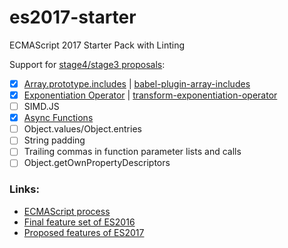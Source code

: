# es2017-starter
ECMAScript 2017 Starter Pack with Linting

Support for [stage4/stage3 proposals](https://github.com/tc39/ecma262/blob/master/README.md):
- [x] [Array.prototype.includes](http://www.2ality.com/2016/02/array-prototype-includes.html) 
      | [babel-plugin-array-includes](https://www.npmjs.com/package/babel-plugin-array-includes)
- [x] [Exponentiation Operator](http://www.2ality.com/2016/02/exponentiation-operator.html)
      | [transform-exponentiation-operator](https://babeljs.io/docs/plugins/transform-exponentiation-operator/)
- [ ] SIMD.JS
- [x] [Async Functions](http://www.2ality.com/2016/02/async-functions.html)
- [ ] Object.values/Object.entries
- [ ] String padding
- [ ] Trailing commas in function parameter lists and calls
- [ ] Object.getOwnPropertyDescriptors

### Links:
- [ECMAScript process](http://www.2ality.com/2015/11/tc39-process.html)
- [Final feature set of ES2016](http://www.2ality.com/2016/01/ecmascript-2016.html)
- [Proposed features of ES2017](http://www.2ality.com/2016/02/ecmascript-2017.html)
